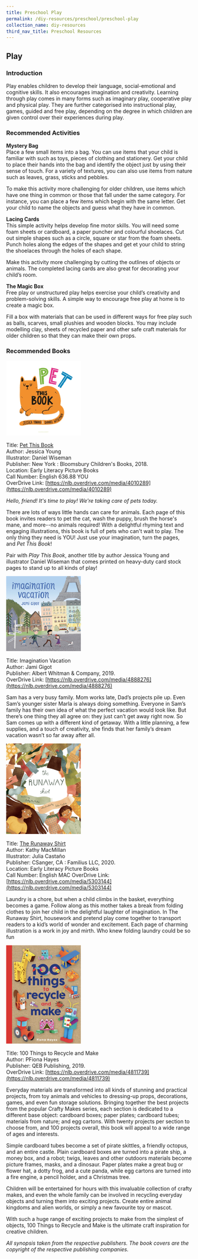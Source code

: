 ```yaml
---
title: Preschool Play
permalink: /diy-resources/preschool/preschool-play
collection_name: diy-resources
third_nav_title: Preschool Resources
---
```


## **Play**

### **Introduction**

Play enables children to develop their language, social-emotional and cognitive skills. It also encourages imagination and creativity. Learning through play comes in many forms such as imaginary play, cooperative play and physical play. They are further categorised into instructional play, games, guided and free play, depending on the degree in which children are given control over their experiences during play.

### **Recommended Activities**

**Mystery Bag** <br>
Place a few small items into a bag. You can use items that your child is familiar with such as toys, pieces of clothing and stationery. Get your child to place their hands into the bag and identify the object just by using their sense of touch. For a variety of textures, you can also use items from nature such as leaves, grass, sticks and pebbles. 

To make this activity more challenging for older children, use items which have one thing in common or those that fall under the same category. For instance, you can place a few items which begin with the same letter. Get your child to name the objects and guess what they have in common.

**Lacing Cards** <br>
This simple activity helps develop fine motor skills. You will need some foam sheets or cardboard, a paper puncher and colourful shoelaces. Cut out simple shapes such as a circle, square or star from the foam sheets. Punch holes along the edges of the shapes and get et your child to string the shoelaces through the holes of each shape.

Make this activity more challenging by cutting the outlines of objects or animals. The completed lacing cards are also great for decorating your child’s room.

**The Magic Box** <br>
Free play or unstructured play helps exercise your child’s creativity and problem-solving skills. A simple way to encourage free play at home is to create a magic box. 

Fill a box with materials that can be used in different ways for free play such as balls, scarves, small plushies and wooden blocks. You may include modelling clay, sheets of recycled paper and other safe craft materials for older children so that they can make their own props.

### **Recommended Books**

<img src="/images/diyresources/preschool/Pet this book.JPG" alt="Pet" style="width:40%">

Title: [Pet This Book](https://catalogue.nlb.gov.sg/cgi-bin/spydus.exe/ENQ/WPAC/BIBENQ?SETLVL=1&BRN=203140572) <br>
Author: Jessica Young <br>
Illustrator: Daniel Wiseman <br>
Publisher: New York : Bloomsbury Children's Books, 2018. <br>
Location: Early Literacy Picture Books <br>
Call Number: English 636.88 YOU <br>
OverDrive Link: [https://nlb.overdrive.com/media/4010289](https://nlb.overdrive.com/media/4010289) <br>

_Hello, friend! It's time to play! We're taking care of pets today._

There are lots of ways little hands can care for animals. Each page of this book invites readers to pet the cat, wash the puppy, brush the horse's mane, and more--no animals required! With a delightful rhyming text and engaging illustrations, this book is full of pets who can't wait to play. The only thing they need is YOU! Just use your imagination, turn the pages, and _Pet This Book_!

Pair with _Play This Book_, another title by author Jessica Young and illustrator Daniel Wiseman that comes printed on heavy-duty card stock pages to stand up to all kinds of play!

<img src="/images/diyresources/preschool/Imagination vacation.jpg" alt="Imagination Vacation" style="width:40%">

Title: Imagination Vacation <br>
Author: Jami Gigot <br>
Publisher: Albert Whitman & Company, 2019. <br>
OverDrive Link: [https://nlb.overdrive.com/media/4888276](https://nlb.overdrive.com/media/4888276) <br>

Sam has a very busy family. Mom works late, Dad’s projects pile up. Even Sam’s younger sister Marla is always doing something. Everyone in Sam’s family has their own idea of what the perfect vacation would look like. But there’s one thing they all agree on: they just can’t get away right now. So Sam comes up with a different kind of getaway. With a little planning, a few supplies, and a touch of creativity, she finds that her family’s dream vacation wasn’t so far away after all.

<img src="/images/diyresources/preschool/The runaway shirt.jpg" alt="Runaway shirt" style="width:40%">

Title: [The Runaway Shirt](https://catalogue.nlb.gov.sg/cgi-bin/spydus.exe/ENQ/WPAC/BIBENQ?SETLVL=1&BRN=205261685) <br>
Author: Kathy MacMillan <br>
Illustrator: Julia Castaño <br>
Publisher: CSanger, CA : Familius LLC, 2020. <br>
Location: Early Literacy Picture Books <br>
Call Number: English MAC
OverDrive Link: [https://nlb.overdrive.com/media/5303144](https://nlb.overdrive.com/media/5303144) <br>

Laundry is a chore, but when a child climbs in the basket, everything becomes a game. Follow along as this mother takes a break from folding clothes to join her child in the delightful laughter of imagination. In The Runaway Shirt, housework and pretend play come together to transport readers to a kid’s world of wonder and excitement. Each page of charming illustration is a work in joy and mirth. Who knew folding laundry could be so fun

<img src="/images/diyresources/preschool/100 things to recycle and make.jpg" alt="100 things" style="width:40%">

Title: 100 Things to Recycle and Make <br>
Author: PFiona Hayes <br>
Publisher: QEB Publishing, 2019. <br>
OverDrive Link: [https://nlb.overdrive.com/media/4811739](https://nlb.overdrive.com/media/4811739) <br>

Everyday materials are transformed into all kinds of stunning and practical projects, from toy animals and vehicles to dressing-up props, decorations, games, and even fun storage solutions. Bringing together the best projects from the popular Crafty Makes series, each section is dedicated to a different base object: cardboard boxes; paper plates; cardboard tubes; materials from nature; and egg cartons. With twenty projects per section to choose from, and 100 projects overall, this book will appeal to a wide range of ages and interests. 

Simple cardboard tubes become a set of pirate skittles, a friendly octopus, and an entire castle. Plain cardboard boxes are turned into a pirate ship, a money box, and a robot; twigs, leaves and other outdoors materials become picture frames, masks, and a dinosaur. Paper plates make a great bug or flower hat, a dotty frog, and a cute panda, while egg cartons are turned into a fire engine, a pencil holder, and a Christmas tree. 

Children will be entertained for hours with this invaluable collection of crafty makes, and even the whole family can be involved in recycling everyday objects and turning them into exciting projects. Create entire animal kingdoms and alien worlds, or simply a new favourite toy or mascot. 

With such a huge range of exciting projects to make from the simplest of objects, 100 Things to Recycle and Make is the ultimate craft inspiration for creative children.

_All synopsis taken from the respective publishers. The book covers are the copyright of the respective publishing companies._
